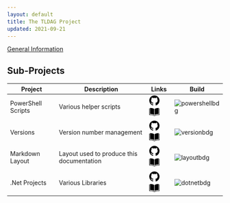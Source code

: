 ```yaml
---
layout: default
title: The TLDAG Project
updated: 2021-09-21
---
```


[ghlogo]: /images/github-24.png
[dclogo]: /images/book-24.png

[powershellrep]: https://github.com/tldag/tldag-powershell
[powershellbdg]: https://github.com/tldag/tldag-powershell/actions/workflows/cicd.yml/badge.svg
[versionrep]: https://github.com/tldag/tldag-version
[versionbdg]: https://github.com/tldag/tldag-version/actions/workflows/cicd.yml/badge.svg
[layoutrep]: https://github.com/tldag/tldag-markdown-layout
[layoutbdg]: https://github.com/tldag/tldag-markdown-layout/actions/workflows/cicd.yml/badge.svg
[dotnetrep]: https://github.com/tldag/tldag-dotnet
[dotnetbdg]: https://github.com/tldag/tldag-dotnet/actions/workflows/cicd.yml/badge.svg

[General Information](/general/)

## Sub-Projects

Project | Description | Links | Build
---|---|---|---
PowerShell Scripts | Various helper scripts | [![Repo][ghlogo]][powershellrep] [![Doc][dclogo]](/tldag-powershell/) | ![powershellbdg]
Versions | Version number management | [![Repo][ghlogo]][versionrep] [![Doc][dclogo]](/tldag-version/) | ![versionbdg]
Markdown Layout | Layout used to produce this documentation | [![Repo][ghlogo]][layoutrep] [![Doc][dclogo]](/tldag-markdown-layout/) | ![layoutbdg]
.Net Projects | Various Libraries | [![Repo][ghlogo]][dotnetrep] [![Doc][dclogo]](/tldag-dotnet/) | ![dotnetbdg]

